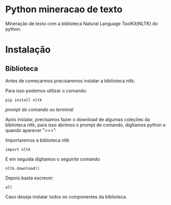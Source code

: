 # Python mineracao de texto

Mineração de texto com a biblioteca Natural Language ToolKit(NLTK) do python.

# Instalação

## Biblioteca

Antes de começarmos precisaremos instalar a biblioteca nltk.

Para isso podemos utilizar o comando:

    pip install nltk 

<i>prompt de comando ou terminal</i>

Após instalar, precisamos fazer o download de algumas coleções da biblioteca nltk, para isso abrimos o prompt de comando, digitamos python e quando aparecer ">>>".

Importaremos a biblioteca nltk

    import nltk

E em seguida digitamos o seguinte comando

    nltk.download() 

Depois basta escrever:

    all

Caso deseja instalar todos os componentes da biblioteca.